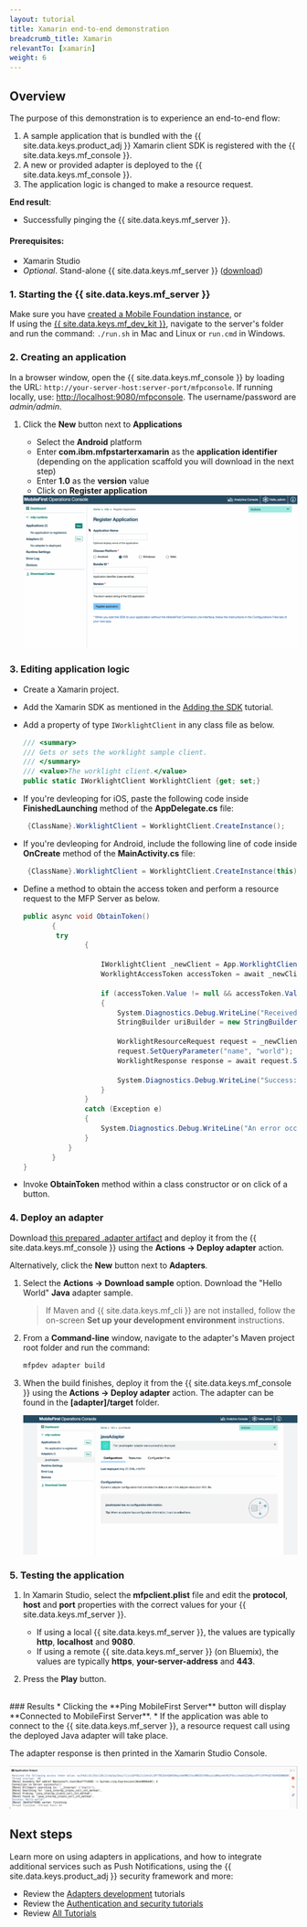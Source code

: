 ```yaml
---
layout: tutorial
title: Xamarin end-to-end demonstration
breadcrumb_title: Xamarin
relevantTo: [xamarin]
weight: 6
---
```

<!-- NLS_CHARSET=UTF-8 -->
## Overview
The purpose of this demonstration is to experience an end-to-end flow:

1. A sample application that is bundled with the {{ site.data.keys.product_adj }} Xamarin client SDK is registered with the {{ site.data.keys.mf_console }}.
2. A new or provided adapter is deployed to the {{ site.data.keys.mf_console }}.  
3. The application logic is changed to make a resource request.

**End result**:

* Successfully pinging the {{ site.data.keys.mf_server }}.

#### Prerequisites:

* Xamarin Studio
* *Optional*. Stand-alone {{ site.data.keys.mf_server }} ([download]({{site.baseurl}}/downloads))

### 1. Starting the {{ site.data.keys.mf_server }}
Make sure you have [created a Mobile Foundation instance](../../bluemix/using-mobile-foundation), or  
If using the [{{ site.data.keys.mf_dev_kit }}](../../installation-configuration/development/), navigate to the server's folder and run the command: `./run.sh` in Mac and Linux or `run.cmd` in Windows.

### 2. Creating an application
In a browser window, open the {{ site.data.keys.mf_console }} by loading the URL: `http://your-server-host:server-port/mfpconsole`. If running locally, use: [http://localhost:9080/mfpconsole](http://localhost:9080/mfpconsole). The username/password are *admin/admin*.

1. Click the **New** button next to **Applications**
    * Select the **Android** platform
    * Enter **com.ibm.mfpstarterxamarin** as the **application identifier** (depending on the application scaffold you will download in the next step)
    * Enter **1.0** as the **version** value
    * Click on **Register application**

    <img class="gifplayer" alt="Register an application" src="register-an-application-xamarin.gif"/>

### 3. Editing application logic

* Create a Xamarin project.
* Add the Xamarin SDK as mentioned in the [Adding the SDK](../../application-development/sdk/xamarin/) tutorial.
* Add a property of type `IWorklightClient` in any class file as below.

   ```csharp
   /// <summary>
   /// Gets or sets the worklight sample client.
   /// </summary>
   /// <value>The worklight client.</value>
   public static IWorklightClient WorklightClient {get; set;}
   ```
* If you're devleoping for iOS, paste the following code inside **FinishedLaunching** method of the **AppDelegate.cs** file:

  ```csharp
   {ClassName}.WorklightClient = WorklightClient.CreateInstance();
  ```
* If you're devleoping for Android, include the following line of code inside **OnCreate** method of the **MainActivity.cs** file:

  ```csharp
   {ClassName}.WorklightClient = WorklightClient.CreateInstance(this);
  ```
* Define a method to obtain the access token and perform a resource request to the MFP Server as below.
   
    ```csharp
    public async void ObtainToken()
           { 
            try
                   {
       
                       IWorklightClient _newClient = App.WorklightClient;
                       WorklightAccessToken accessToken = await _newClient.AuthorizationManager.ObtainAccessToken("");
       
                       if (accessToken.Value != null && accessToken.Value != "")
                       {
                           System.Diagnostics.Debug.WriteLine("Received the following access token value: " + accessToken.Value);
                           StringBuilder uriBuilder = new StringBuilder().Append("/adapters/javaAdapter/resource/greet");
       
                           WorklightResourceRequest request = _newClient.ResourceRequest(new Uri(uriBuilder.ToString(), UriKind.Relative), "GET");
                           request.SetQueryParameter("name", "world");
                           WorklightResponse response = await request.Send();
       
                           System.Diagnostics.Debug.WriteLine("Success: " + response.ResponseText);
                       }
                   }
                   catch (Exception e)
                   {
                       System.Diagnostics.Debug.WriteLine("An error occurred: '{0}'", e);
                   }
               }
           }
    }
   ```
  
* Invoke **ObtainToken** method within a class constructor or on click of a button.

### 4. Deploy an adapter
Download [this prepared .adapter artifact](../javaAdapter.adapter) and deploy it from the {{ site.data.keys.mf_console }} using the **Actions → Deploy adapter** action.

Alternatively, click the **New** button next to **Adapters**.  

1. Select the **Actions → Download sample** option. Download the "Hello World" **Java** adapter sample.

   > If Maven and {{ site.data.keys.mf_cli }} are not installed, follow the on-screen **Set up your development environment** instructions.

2. From a **Command-line** window, navigate to the adapter's Maven project root folder and run the command:

   ```bash
   mfpdev adapter build
   ```

3. When the build finishes, deploy it from the {{ site.data.keys.mf_console }} using the **Actions → Deploy adapter** action. The adapter can be found in the **[adapter]/target** folder.

   <img class="gifplayer" alt="Deploy an adapter" src="create-an-adapter.png"/>

<!-- <img src="device-screen.png" alt="sample app" style="float:right"/>-->
### 5. Testing the application

1. In Xamarin Studio, select the **mfpclient.plist** file and edit the **protocol**, **host** and **port** properties with the correct values for your {{ site.data.keys.mf_server }}.
    * If using a local {{ site.data.keys.mf_server }}, the values are typically **http**, **localhost** and **9080**.
    * If using a remote {{ site.data.keys.mf_server }} (on Bluemix), the values are typically **https**, **your-server-address** and **443**.

2. Press the **Play** button.

<br clear="all"/>
### Results
* Clicking the **Ping MobileFirst Server** button will display **Connected to MobileFirst Server**.
* If the application was able to connect to the {{ site.data.keys.mf_server }}, a resource request call using the deployed Java adapter will take place.

The adapter response is then printed in the Xamarin Studio Console.

![Image of application that successfully called a resource from the {{ site.data.keys.mf_server }}](console-output.png)

## Next steps
Learn more on using adapters in applications, and how to integrate additional services such as Push Notifications, using the {{ site.data.keys.product_adj }} security framework and more:

- Review the [Adapters development](../../adapters/) tutorials
- Review the [Authentication and security tutorials](../../authentication-and-security/)
- Review [All Tutorials](../../all-tutorials)
